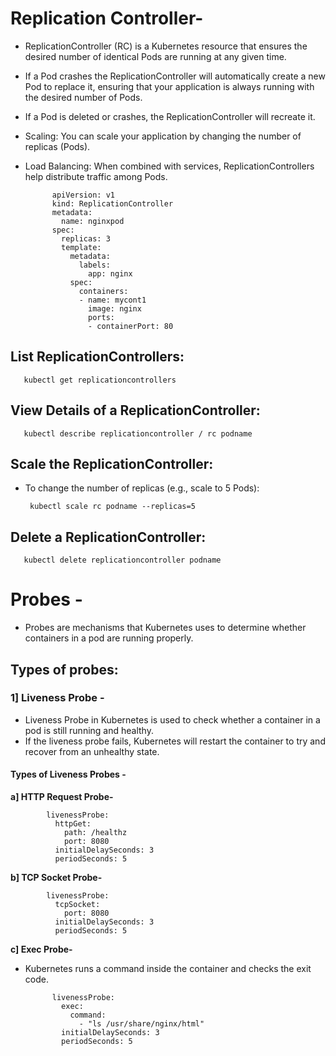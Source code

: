 #  Replication Controller-
- ReplicationController (RC) is a Kubernetes resource that ensures the desired number of identical Pods are running at any given time.
- If a Pod crashes the ReplicationController will automatically create a new Pod to replace it, ensuring that your application is always running with the desired number of Pods.
- If a Pod is deleted or crashes, the ReplicationController will recreate it.
- Scaling: You can scale your application by changing the number of replicas (Pods).
- Load Balancing: When combined with services, ReplicationControllers help distribute traffic among Pods.

            apiVersion: v1
            kind: ReplicationController
            metadata:
              name: nginxpod
            spec:
              replicas: 3  
              template:
                metadata:
                  labels:
                    app: nginx 
                spec:
                  containers:
                  - name: mycont1
                    image: nginx  
                    ports:
                    - containerPort: 80  





## List ReplicationControllers:

       kubectl get replicationcontrollers

## View Details of a ReplicationController:

       kubectl describe replicationcontroller / rc podname

## Scale the ReplicationController:
- To change the number of replicas (e.g., scale to 5 Pods):

       kubectl scale rc podname --replicas=5

## Delete a ReplicationController:

       kubectl delete replicationcontroller podname


# Probes -
- Probes are mechanisms that Kubernetes uses to determine whether containers in a pod are running properly.

## Types of probes:

### 1] Liveness Probe -
- Liveness Probe in Kubernetes is used to check whether a container in a pod is still running and healthy.
- If the liveness probe fails, Kubernetes will restart the container to try and recover from an unhealthy state.


#### Types of Liveness Probes -
**a] HTTP Request Probe-**

            livenessProbe:
              httpGet:
                path: /healthz
                port: 8080
              initialDelaySeconds: 3
              periodSeconds: 5

**b] TCP Socket Probe-**

            livenessProbe:
              tcpSocket:
                port: 8080
              initialDelaySeconds: 3
              periodSeconds: 5

**c] Exec Probe-**
- Kubernetes runs a command inside the container and checks the exit code.

            
            livenessProbe:
              exec:
                command:
                  - "ls /usr/share/nginx/html"
              initialDelaySeconds: 3
              periodSeconds: 5








